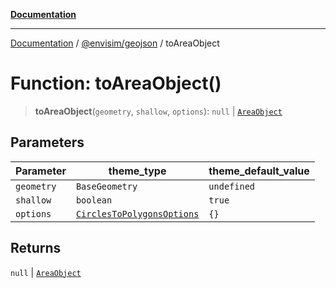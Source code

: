 [**Documentation**](../../../README.md)

---

[Documentation](../../../README.md) / [@envisim/geojson](../README.md) / toAreaObject

# Function: toAreaObject()

> **toAreaObject**(`geometry`, `shallow`, `options`): `null` \| [`AreaObject`](../type-aliases/AreaObject.md)

## Parameters

| Parameter  | theme_type                                                              | theme_default_value |
| ---------- | ----------------------------------------------------------------------- | ------------------- |
| `geometry` | `BaseGeometry`                                                          | `undefined`         |
| `shallow`  | `boolean`                                                               | `true`              |
| `options`  | [`CirclesToPolygonsOptions`](../interfaces/CirclesToPolygonsOptions.md) | `{}`                |

## Returns

`null` \| [`AreaObject`](../type-aliases/AreaObject.md)
